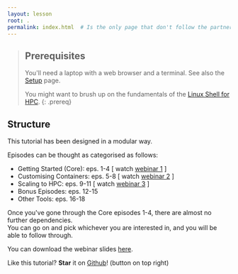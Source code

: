 ```yaml
---
layout: lesson
root: .
permalink: index.html  # Is the only page that don't follow the partner /:path/index.html
---
```



> ## Prerequisites
>
> You'll need a laptop with a web browser and a terminal. See also the [Setup](./setup.html) page.
> 
> You might want to brush up on the fundamentals of the [Linux Shell for HPC](https://pawseysc.github.io/shell-hpc/).
{: .prereq}


## Structure

This tutorial has been designed in a modular way.

Episodes can be thought as categorised as follows:
* Getting Started (Core): eps. 1-4 \[ watch [webinar 1](https://www.youtube.com/watch?v=InvDom3dec8) \]
* Customising Containers: eps. 5-8 \[ watch [webinar 2](https://www.youtube.com/watch?v=-e4nVO1vWrw) \]
* Scaling to HPC: eps. 9-11 \[ watch [webinar 3](https://www.youtube.com/watch?v=RYnWTFJdZ-Y) \]
* Bonus Episodes: eps. 12-15
* Other Tools: eps. 16-18

Once you've gone through the Core episodes 1-4, there are almost no further dependencies.  
You can go on and pick whichever you are interested in, and you will be able to follow through.

You can download the webinar slides [here](https://support.pawsey.org.au/documentation/download/attachments/2162899/Containers%20on%20HPC%20and%20Cloud%20with%20Singularity.pdf?api=v2).

Like this tutorial?  **Star** it on [Github](https://github.com/pawseySC/singularity-containers)!  (button on top right)
